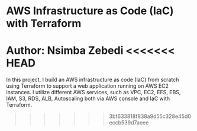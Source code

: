 # AWS Infrastructure as Code (IaC) with Terraform
Author: Nsimba Zebedi
<<<<<<< HEAD
=======
In this project, I build an AWS infrastructure as code (IaC) from scratch using Terraform to support a web application running on AWS EC2 instances. I utilize different AWS services, such as VPC, EC2, EFS, EBS, IAM, S3, RDS, ALB, Autoscaling both via AWS console and IaC with Terraform.
>>>>>>> 3bf633818f838a9d55c328e45d0eccb539d7aeee
